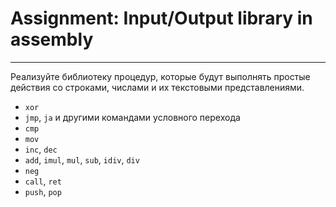 # Assignment: Input/Output library in assembly
---
Реализуйте библиотеку процедур, которые будут выполнять простые действия со строками, числами и их текстовыми представлениями.

  - `xor`
  - `jmp`, `ja` и другими командами условного перехода
  - `cmp`
  - `mov`
  - `inc`, `dec`
  - `add`, `imul`, `mul`, `sub`, `idiv`, `div`
  - `neg`
  - `call`, `ret`
  - `push`, `pop`
